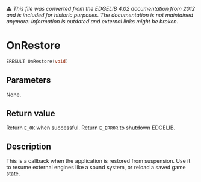 :warning: _This file was converted from the EDGELIB 4.02 documentation from 2012 and is included for historic purposes. The documentation is not maintained anymore: information is outdated and external links might be broken._

# OnRestore


```c++
ERESULT OnRestore(void)
```

## Parameters
None.

## Return value
Return `E_OK` when successful. Return `E_ERROR` to shutdown EDGELIB.

## Description
This is a callback when the application is restored from suspension. Use it to resume external engines like a sound system, or reload a saved game state.

